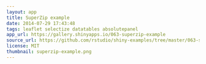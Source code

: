 ```yaml
---
layout: app
title: SuperZip example
date: 2014-07-29 17:43:48
tags: leaflet selectize datatables absolutepanel
app_url: https://gallery.shinyapps.io/063-superzip-example
source_url: https://github.com/rstudio/shiny-examples/tree/master/063-superzip-example
license: MIT
thumbnail: superzip-example.png
---
```

